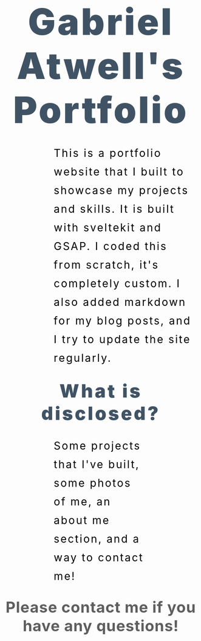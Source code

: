 <div style="text-align: center; margin-bottom: 2rem; font-size: 6rem; font-weight: 900; letter-spacing: 5px; color: rgba(0, 25, 50, .75);">
Gabriel Atwell's Portfolio
</div>

<div style="margin-left: 8rem; margin-right: 8rem; font-size: 1.75rem; line-height: 1.75; letter-spacing: 3px; color: rgb(0, 0, 0); width: 75%;">
This is a portfolio website that I built to showcase my projects and skills. It is built with sveltekit and GSAP. I coded this from scratch, it's completely custom. I also added markdown for my blog posts, and I try to update the site regularly.
</div>

<div style="text-align: center; margin-top: 2rem; margin-bottom: 2rem; font-size: 3rem; font-weight: 900; letter-spacing: 5px; color: rgba(0, 25, 50, .75);">
What is disclosed?
</div>

<div style="margin-left: 8rem; margin-right: 8rem; font-size: 1.75rem; line-height: 1.75; letter-spacing: 3px; color: rgb(0, 0, 0);">
Some projects that I've built, some photos of me, an about me section, and a way to contact me!
</div>

<div style="text-align: center; margin-top: 2rem; margin-bottom: 2rem; font-size: 2.5rem; font-weight: 700; letter-spacing: 1px; color: rgba(85, 85, 85, .95);">
Please contact me if you have any questions!
</div>
